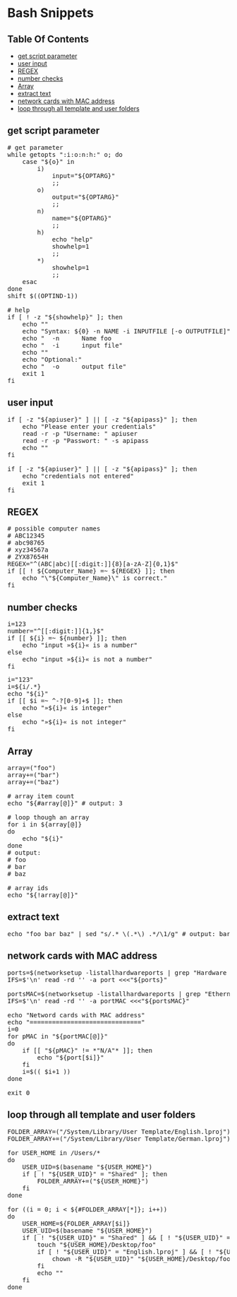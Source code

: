 # Bash Snippets

## Table Of Contents
  * [get script parameter](#get-script-parameter)
  * [user input](#user-input)
  * [REGEX](#regex)
  * [number checks](#number-checks)
  * [Array](#array)
  * [extract text](#extract-text)
  * [network cards with MAC address](#network-cards-with-mac-address)
  * [loop through all template and user folders](#loop-through-all-template-and-user-folders)


## get script parameter
<pre>
# get parameter
while getopts ":i:o:n:h:" o; do
    case "${o}" in
        i)
			input="${OPTARG}"
            ;;
        o)
			output="${OPTARG}"
            ;;
        n)
			name="${OPTARG}"
            ;;
        h)
		    echo "help"
		    showhelp=1
            ;;
        *)
		    showhelp=1
            ;;
    esac
done
shift $((OPTIND-1))

# help
if [ ! -z "${showhelp}" ]; then
	echo ""
	echo "Syntax: ${0} -n NAME -i INPUTFILE [-o OUTPUTFILE]"
	echo "	-n		Name foo
	echo "	-i		input file"
	echo ""
	echo "Optional:"
	echo "	-o		output file"
	exit 1
fi
</pre>

## user input
<pre>
if [ -z "${apiuser}" ] || [ -z "${apipass}" ]; then
	echo "Please enter your credentials"
	read -r -p "Username: " apiuser
	read -r -p "Passwort: " -s apipass
	echo ""
fi

if [ -z "${apiuser}" ] || [ -z "${apipass}" ]; then
	echo "credentials not entered"
	exit 1
fi
</pre>

## REGEX
<pre>
# possible computer names
# ABC12345
# abc98765
# xyz34567a
# ZYX87654H
REGEX="^(ABC|abc)[[:digit:]]{8}[a-zA-Z]{0,1}$"
if [[ ! ${Computer_Name} =~ ${REGEX} ]]; then
	echo "\"${Computer_Name}\" is correct."
fi
</pre>

## number checks
<pre>
i=123
number="^[[:digit:]]{1,}$"
if [[ ${i} =~ ${number} ]]; then
	echo "input »${i}« is a number"
else
	echo "input »${i}« is not a number"
fi
</pre>

<pre>
i="123"
i=${i/.*}
echo "${i}"
if [[ $i =~ ^-?[0-9]+$ ]]; then
	echo "»${i}« is integer"
else
	echo "»${i}« is not integer"
fi
</pre>

## Array
<pre>
array=("foo")
array+=("bar")
array+=("baz")

# array item count
echo "${#array[@]}" # output: 3

# loop though an array
for i in ${array[@]}
do
	echo "${i}"
done
# output:
# foo
# bar
# baz

# array ids
echo "${!array[@]}"
</pre>

## extract text
<pre>
echo "foo bar baz" | sed "s/.* \(.*\) .*/\1/g" # output: bar
</pre>

## network cards with MAC address
<pre>
ports=$(networksetup -listallhardwareports | grep "Hardware Port:" | sed "s/Hardware Port: //")
IFS=$'\n' read -rd '' -a port <<<"${ports}"

portsMAC=$(networksetup -listallhardwareports | grep "Ethernet Address:" | sed "s/Ethernet Address: //")
IFS=$'\n' read -rd '' -a portMAC <<<"${portsMAC}"

echo "Netword cards with MAC address"
echo "=============================="
i=0
for pMAC in "${portMAC[@]}"
do
	if [[ "${pMAC}" != *"N/A"* ]]; then
		echo "${port[$i]}"
	fi
	i=$(( $i+1 ))
done

exit 0
</pre>

## loop through all template and user folders
<pre>
FOLDER_ARRAY=("/System/Library/User Template/English.lproj")
FOLDER_ARRAY+=("/System/Library/User Template/German.lproj")

for USER_HOME in /Users/*
do
	USER_UID=$(basename "${USER_HOME}")
	if [ ! "${USER_UID}" = "Shared" ]; then
		FOLDER_ARRAY+=("${USER_HOME}")
	fi
done

for ((i = 0; i < ${#FOLDER_ARRAY[*]}; i++))
do
	USER_HOME=${FOLDER_ARRAY[$i]}
	USER_UID=$(basename "${USER_HOME}")
	if [ ! "${USER_UID}" = "Shared" ] && [ ! "${USER_UID}" = "Guest" ]; then
		touch "${USER_HOME}/Desktop/foo"
		if [ ! "${USER_UID}" = "English.lproj" ] && [ ! "${USER_UID}" = "German.lproj" ]; then
			chown -R "${USER_UID}" "${USER_HOME}/Desktop/foo"
		fi
		echo ""
	fi
done
</pre>